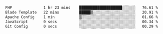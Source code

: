 <!--START_SECTION:waka-->

```txt
PHP              1 hr 23 mins    ███████████████████░░░░░░   76.61 %
Blade Template   22 mins         █████▒░░░░░░░░░░░░░░░░░░░   20.91 %
Apache Config    1 min           ▒░░░░░░░░░░░░░░░░░░░░░░░░   01.66 %
JavaScript       0 secs          ░░░░░░░░░░░░░░░░░░░░░░░░░   00.34 %
Git Config       0 secs          ░░░░░░░░░░░░░░░░░░░░░░░░░   00.29 %
```

<!--END_SECTION:waka-->
